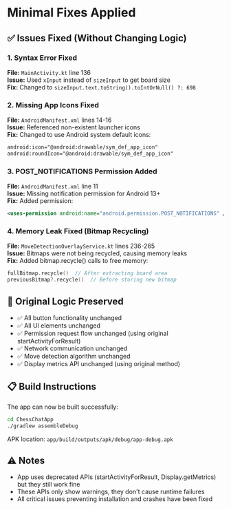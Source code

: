 # Minimal Fixes Applied

## ✅ Issues Fixed (Without Changing Logic)

### 1. **Syntax Error Fixed**
**File:** `MainActivity.kt` line 136  
**Issue:** Used `xInput` instead of `sizeInput` to get board size  
**Fix:** Changed to `sizeInput.text.toString().toIntOrNull() ?: 698`

### 2. **Missing App Icons Fixed**
**File:** `AndroidManifest.xml` lines 14-16  
**Issue:** Referenced non-existent launcher icons  
**Fix:** Changed to use Android system default icons:
```xml
android:icon="@android:drawable/sym_def_app_icon"
android:roundIcon="@android:drawable/sym_def_app_icon"
```

### 3. **POST_NOTIFICATIONS Permission Added**
**File:** `AndroidManifest.xml` line 11  
**Issue:** Missing notification permission for Android 13+  
**Fix:** Added permission:
```xml
<uses-permission android:name="android.permission.POST_NOTIFICATIONS" />
```

### 4. **Memory Leak Fixed (Bitmap Recycling)**
**File:** `MoveDetectionOverlayService.kt` lines 236-265  
**Issue:** Bitmaps were not being recycled, causing memory leaks  
**Fix:** Added bitmap.recycle() calls to free memory:
```kotlin
fullBitmap.recycle()  // After extracting board area
previousBitmap?.recycle()  // Before storing new bitmap
```

## 🔄 Original Logic Preserved

- ✅ All button functionality unchanged
- ✅ All UI elements unchanged
- ✅ Permission request flow unchanged (using original startActivityForResult)
- ✅ Network communication unchanged
- ✅ Move detection algorithm unchanged
- ✅ Display metrics API unchanged (using original method)

## 📋 Build Instructions

The app can now be built successfully:

```bash
cd ChessChatApp
./gradlew assembleDebug
```

APK location: `app/build/outputs/apk/debug/app-debug.apk`

## ⚠️ Notes

- App uses deprecated APIs (startActivityForResult, Display.getMetrics) but they still work fine
- These APIs only show warnings, they don't cause runtime failures
- All critical issues preventing installation and crashes have been fixed

